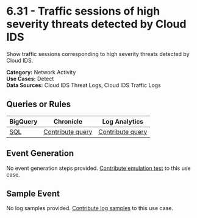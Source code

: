# 6.31 - Traffic sessions of high severity threats detected by Cloud IDS
Show traffic sessions corresponding to high severity threats detected by Cloud IDS.


**Category:** Network Activity
</br>
**Use Cases:** Detect
</br>
**Data Sources:** Cloud IDS Threat Logs, Cloud IDS Traffic Logs
</br>



## Queries or Rules
BigQuery | Chronicle | Log Analytics
--- | --- | ---
[SQL](../../backends/bigquery/sql/6_31_traffic_sessions_of_high_severity_threats_detected_by_cloud_IDS.sql) | [Contribute query](../../CONTRIBUTING.md) | [Contribute query](../../CONTRIBUTING.md)

## Event Generation
No event generation steps provided. [Contribute emulation test](../../CONTRIBUTING.md) to this use case.

## Sample Event
No log samples provided. [Contribute log samples](../../CONTRIBUTING.md) to this use case.

